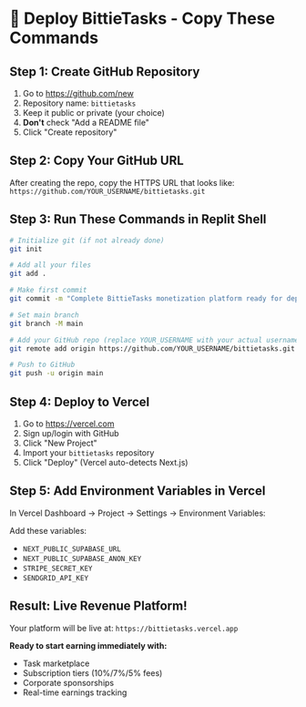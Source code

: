 # 🚀 Deploy BittieTasks - Copy These Commands

## Step 1: Create GitHub Repository
1. Go to https://github.com/new
2. Repository name: `bittietasks`
3. Keep it public or private (your choice)
4. **Don't** check "Add a README file"
5. Click "Create repository"

## Step 2: Copy Your GitHub URL
After creating the repo, copy the HTTPS URL that looks like:
`https://github.com/YOUR_USERNAME/bittietasks.git`

## Step 3: Run These Commands in Replit Shell
```bash
# Initialize git (if not already done)
git init

# Add all your files
git add .

# Make first commit
git commit -m "Complete BittieTasks monetization platform ready for deployment"

# Set main branch
git branch -M main

# Add your GitHub repo (replace YOUR_USERNAME with your actual username)
git remote add origin https://github.com/YOUR_USERNAME/bittietasks.git

# Push to GitHub
git push -u origin main
```

## Step 4: Deploy to Vercel
1. Go to https://vercel.com
2. Sign up/login with GitHub
3. Click "New Project"
4. Import your `bittietasks` repository
5. Click "Deploy" (Vercel auto-detects Next.js)

## Step 5: Add Environment Variables in Vercel
In Vercel Dashboard → Project → Settings → Environment Variables:

Add these variables:
- `NEXT_PUBLIC_SUPABASE_URL`
- `NEXT_PUBLIC_SUPABASE_ANON_KEY`
- `STRIPE_SECRET_KEY`
- `SENDGRID_API_KEY`

## Result: Live Revenue Platform!
Your platform will be live at: `https://bittietasks.vercel.app`

**Ready to start earning immediately with:**
- Task marketplace
- Subscription tiers (10%/7%/5% fees)
- Corporate sponsorships
- Real-time earnings tracking